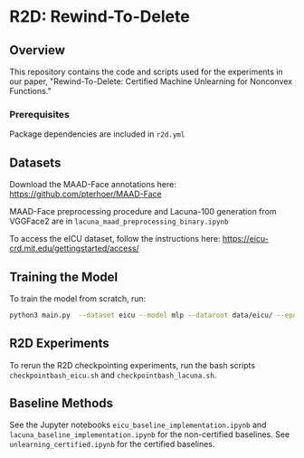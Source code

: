 # R2D: Rewind-To-Delete


## Overview
This repository contains the code and scripts used for the experiments in our paper, "Rewind-To-Delete: Certified Machine Unlearning for Nonconvex Functions."


### Prerequisites
Package dependencies are included in `r2d.yml`

## Datasets
Download the MAAD-Face annotations here: https://github.com/pterhoer/MAAD-Face

MAAD-Face preprocessing procedure and Lacuna-100 generation from VGGFace2 are in `lacuna_maad_preprocessing_binary.ipynb`

To access the eICU dataset, follow the instructions here: https://eicu-crd.mit.edu/gettingstarted/access/

## Training the Model
To train the model from scratch, run:
```sh
python3 main.py  --dataset eicu --model mlp --dataroot data/eicu/ --epochs 80 --lr 0.01 --batch-size 2048 --seed 1 --plot --model-selection --device 1 --compute-lipschitz --save-checkpoints
```

## R2D Experiments
To rerun the R2D checkpointing experiments, run the bash scripts `checkpointbash_eicu.sh` and `checkpointbash_lacuna.sh`.

## Baseline Methods
See the Jupyter notebooks `eicu_baseline_implementation.ipynb` and `lacuna_baseline_implementation.ipynb` for the non-certified baselines. See `unlearning_certified.ipynb` for the certified baselines.
